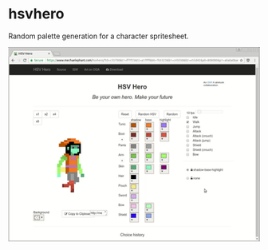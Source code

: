 # hsvhero

Random palette generation for a character spritesheet.

[![hsvhero](/screens/hsvhero.gif)](http://mechaelephant.com/hsvhero)
